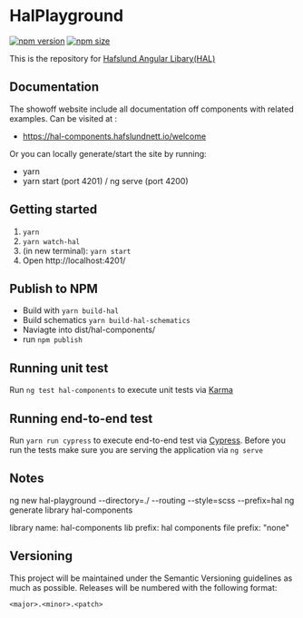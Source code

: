 # HalPlayground

[![npm version](https://badge.fury.io/js/%40hafslundnett%2Fhal-components.svg)](https://badge.fury.io/js/%40hafslundnett%2Fhal-components)
[![npm size](https://badgen.net/bundlephobia/minzip/@hafslundnett/hal-components)](https://bundlephobia.com/result?p=@hafslundnett/hal-components)

This is the repository for <a href="https://hal-components.hafslundnett.io/welcome">Hafslund Angular Libary(HAL)</a>

## Documentation

The showoff website include all documentation off components with related examples.
Can be visited at : 
- https://hal-components.hafslundnett.io/welcome

Or you can locally generate/start the site by running:

* yarn
* yarn start (port 4201) / ng serve (port 4200)


## Getting started
1. `yarn`
2. `yarn watch-hal`
3. (in new terminal): `yarn start`
4. Open http://localhost:4201/

## Publish to NPM

- Build with `yarn build-hal`
- Build schematics `yarn build-hal-schematics `
- Naviagte into dist/hal-components/
- run `npm publish`

## Running unit test
Run <code>ng test hal-components</code> to execute unit tests via <a href="https://karma-runner.github.io/4.0/index.html">Karma</a>

## Running end-to-end test
Run <code>yarn run cypress</code> to execute end-to-end test via <a href="https://www.cypress.io/">Cypress</a>. Before you run the tests make sure you are serving the application via <code>ng serve</code>


## Notes
ng new hal-playground --directory=./ --routing --style=scss --prefix=hal
ng generate library hal-components

library name: hal-components
lib prefix: hal
components file prefix: "none"


## Versioning

This project will be maintained under the Semantic Versioning guidelines as much as possible. Releases will be numbered
with the following format:

`<major>.<minor>.<patch>`
